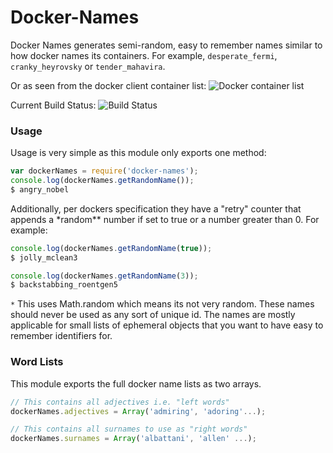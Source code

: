 # Docker-Names

Docker Names generates semi-random, easy to remember names similar to how docker names its containers. For example, `desperate_fermi`, `cranky_heyrovsky` or `tender_mahavira`.

Or as seen from the docker client container list:
![Docker container list](http://i.imgur.com/Ws7B38h.png)

Current Build Status: ![Build Status](https://circleci.com/gh/bearjaws/docker-names.png?circle-token=d89f3fd5c89d8f2e12c2fd3f7e759f42e735e5fd "CI Build Status")

### Usage

Usage is very simple as this module only exports one method:

```javascript
var dockerNames = require('docker-names');
console.log(dockerNames.getRandomName());
$ angry_nobel
```

Additionally, per dockers specification they have a "retry" counter that appends a \*random\*\* number if set to true or a number greater than 0.
For example:

```javascript
console.log(dockerNames.getRandomName(true));
$ jolly_mclean3

console.log(dockerNames.getRandomName(3));
$ backstabbing_roentgen5
```

`*` This uses Math.random which means its not very random. These names should never be used as any sort of unique id. The names are mostly applicable for small lists of ephemeral objects that you want to have easy to remember identifiers for.

### Word Lists

This module exports the full docker name lists as two arrays.

```javascript
// This contains all adjectives i.e. "left words"
dockerNames.adjectives = Array('admiring', 'adoring'...);

// This contains all surnames to use as "right words"
dockerNames.surnames = Array('albattani', 'allen' ...);
```
